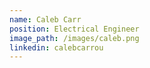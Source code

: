 ```yaml
---
name: Caleb Carr
position: Electrical Engineer
image_path: /images/caleb.png
linkedin: calebcarrou
---
```

